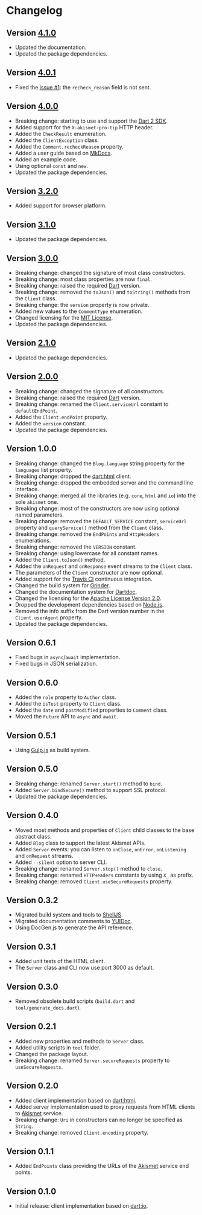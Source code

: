 # Changelog

## Version [4.1.0](https://git.belin.io/cedx/akismet.dart/compare/v4.0.1...v4.1.0)
- Updated the documentation.
- Updated the package dependencies.

## Version [4.0.1](https://git.belin.io/cedx/akismet.dart/compare/v4.0.0...v4.0.1)
- Fixed the [issue #1](https://git.belin.io/cedx/akismet.dart/issues/1): the `recheck_reason` field is not sent.

## Version [4.0.0](https://git.belin.io/cedx/akismet.dart/compare/v3.2.0...v4.0.0)
- Breaking change: starting to use and support the [Dart 2 SDK](https://dart.dev/tools/sdk).
- Added support for the `X-akismet-pro-tip` HTTP header.
- Added the `CheckResult` enumeration.
- Added the `ClientException` class.
- Added the `Comment.recheckReason` property.
- Added a user guide based on [MkDocs](http://www.mkdocs.org).
- Added an example code.
- Using optional `const` and `new`.
- Updated the package dependencies.

## Version [3.2.0](https://git.belin.io/cedx/akismet.dart/compare/v3.1.0...v3.2.0)
- Added support for browser platform.

## Version [3.1.0](https://git.belin.io/cedx/akismet.dart/compare/v3.0.0...v3.1.0)
- Updated the package dependencies.

## Version [3.0.0](https://git.belin.io/cedx/akismet.dart/compare/v2.1.0...v3.0.0)
- Breaking change: changed the signature of most class constructors.
- Breaking change: most class properties are now `final`.
- Breaking change: raised the required [Dart](https://dart.dev) version.
- Breaking change: removed the `toJson()` and `toString()` methods from the `Client` class.
- Breaking change: the `version` property is now private.
- Added new values to the `CommentType` enumeration.
- Changed licensing for the [MIT License](https://opensource.org/licenses/MIT).
- Updated the package dependencies.

## Version [2.1.0](https://git.belin.io/cedx/akismet.dart/compare/v2.0.0...v2.1.0)
- Updated the package dependencies.

## Version [2.0.0](https://git.belin.io/cedx/akismet.dart/compare/v1.0.0...v2.0.0)
- Breaking change: changed the signature of all constructors.
- Breaking change: raised the required [Dart](https://dart.dev) version.
- Breaking change: renamed the `Client.serviceUrl` constant to `defaultEndPoint`.
- Added the `Client.endPoint` property.
- Added the `version` constant.
- Updated the package dependencies.

## Version 1.0.0
- Breaking change: changed the `Blog.language` string property for the `languages` list property.
- Breaking change: dropped the [dart:html](https://api.dart.dev/stable/dart-html/dart-html-library.html) client.
- Breaking change: dropped the embedded server and the command line interface.
- Breaking change: merged all the libraries (e.g. `core`, `html` and `io`) into the sole `akismet` one.
- Breaking change: most of the constructors are now using optional named parameters.
- Breaking change: removed the `DEFAULT_SERVICE` constant, `serviceUrl` property and `queryService()` method from the `Client` class.
- Breaking change: removed the `EndPoints` and `HttpHeaders` enumerations.
- Breaking change: removed the `VERSION` constant.
- Breaking change: using lowercase for all constant names.
- Added the `Client.toJson()` method.
- Added the `onRequest` and `onResponse` event streams to the `Client` class.
- The parameters of the `Client` constructor are now optional.
- Added support for the [Travis CI](https://travis-ci.com) continuous integration.
- Changed the build system for [Grinder](https://pub.dev/packages/grinder).
- Changed the documentation system for [Dartdoc](https://dart.dev/tools/dartdoc).
- Changed the licensing for the [Apache License Version 2.0](http://www.apache.org/licenses/LICENSE-2.0).
- Dropped the development dependencies based on [Node.js](https://nodejs.org).
- Removed the info suffix from the Dart version number in the `Client.userAgent` property.
- Updated the package dependencies.

## Version 0.6.1
- Fixed bugs in `async`/`await` implementation.
- Fixed bugs in JSON serialization.

## Version 0.6.0
- Added the `role` property to `Author` class.
- Added the `isTest` property to `Client` class.
- Added the `date` and `postModified` properties to `Comment` class.
- Moved the `Future` API to `async` and `await`.

## Version 0.5.1
- Using [Gulp.js](https://gulpjs.com) as build system.

## Version 0.5.0
- Breaking change: renamed `Server.start()` method to `bind`.
- Added `Server.bindSecure()` method to support SSL protocol.
- Updated the package dependencies.

## Version 0.4.0
- Moved most methods and properties of `Client` child classes to the base abstract class.
- Added `Blog` class to support the latest Akismet APIs.
- Added `Server` events: you can listen to `onClose`, `onError`, `onListening` and `onRequest` streams.
- Added `--silent` option to server CLI.
- Breaking change: renamed `Server.stop()` method to `close`.
- Breaking change: renamed `HTTPHeaders` constants by using `X_` as prefix.
- Breaking change: removed `Client.useSecureRequests` property.

## Version 0.3.2
- Migrated build system and tools to [ShellJS](http://shelljs.org).
- Migrated documentation comments to [YUIDoc](http://yui.github.io/yuidoc).
- Using DocGen.js to generate the API reference.

## Version 0.3.1
- Added unit tests of the HTML client.
- The `Server` class and CLI now use port 3000 as default.

## Version 0.3.0
- Removed obsolete build scripts (`build.dart` and `tool/generate_docs.dart`).

## Version 0.2.1
- Added new properties and methods to `Server` class.
- Added utility scripts in `tool` folder.
- Changed the package layout.
- Breaking change: renamed `Server.secureRequests` property to `useSecureRequests`.

## Version 0.2.0
- Added client implementation based on [dart:html](https://api.dart.dev/stable/dart-html/dart-html-library.html).
- Added server implementation used to proxy requests from HTML clients to [Akismet](https://akismet.com) service.
- Breaking change: `Uri` in constructors can no longer be specified as `String`.
- Breaking change: removed `Client.encoding` property.

## Version 0.1.1
- Added `EndPoints` class providing the URLs of the [Akismet](https://akismet.com) service end points.

## Version 0.1.0
- Initial release: client implementation based on [dart:io](https://api.dart.dev/stable/dart-io/dart-io-library.html).
